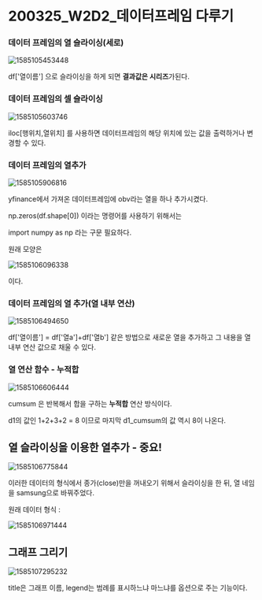 # 200325_W2D2_데이터프레임 다루기



### 데이터 프레임의 열 슬라이싱(세로)

![1585105453448](assets/1585105453448.png)





df['열이름'] 으로 슬라이싱을 하게 되면 **결과값은 시리즈**가된다.







### 데이터 프레임의 셀 슬라이싱

![1585105603746](assets/1585105603746.png)



iloc[행위치,열위치] 를 사용하면 데이터프레임의 해당 위치에 있는 값을 출력하거나 변경할 수 있다.







### 데이터 프레임의 열추가

![1585105906816](assets/1585105906816.png)

yfinance에서 가져온 데이터프레임에 obv라는 열을 하나 추가시켰다.



np.zeros(df.shape[0]) 이라는 명령어를 사용하기 위해서는 

import numpy as np 라는 구문 필요하다.







원래 모양은

 ![1585106096338](assets/1585106096338.png)

이다.







### 데이터 프레임의 열 추가(열 내부 연산)



![1585106494650](assets/1585106494650.png)



df['열이름'] = df['열a']+df['열b'] 같은 방법으로 새로운 열을 추가하고 그 내용을 열 내부 연산 값으로 채울 수 있다.





### 열 연산 함수 - 누적합



![1585106606444](assets/1585106606444.png)



cumsum 은 반복해서 합을 구하는 **누적합** 연산 방식이다.



d1의 값인 1+2+3+2 = 8 이므로 마지막 d1_cumsum의 값 역시 8이 나온다.







## 열 슬라이싱을 이용한 열추가 - 중요!

![1585106775844](assets/1585106775844.png)



이러한 데이터의 형식에서 종가(close)만을 꺼내오기 위해서 슬라이싱을 한 뒤, 열 네임을 samsung으로 바꿔주었다.





원래 데이터 형식 :

![1585106971444](assets/1585106971444.png)









## 그래프 그리기

![1585107295232](assets/1585107295232.png)



title은 그래프 이름, legend는 범례를 표시하느냐 마느냐를 옵션으로 주는 기능이다.